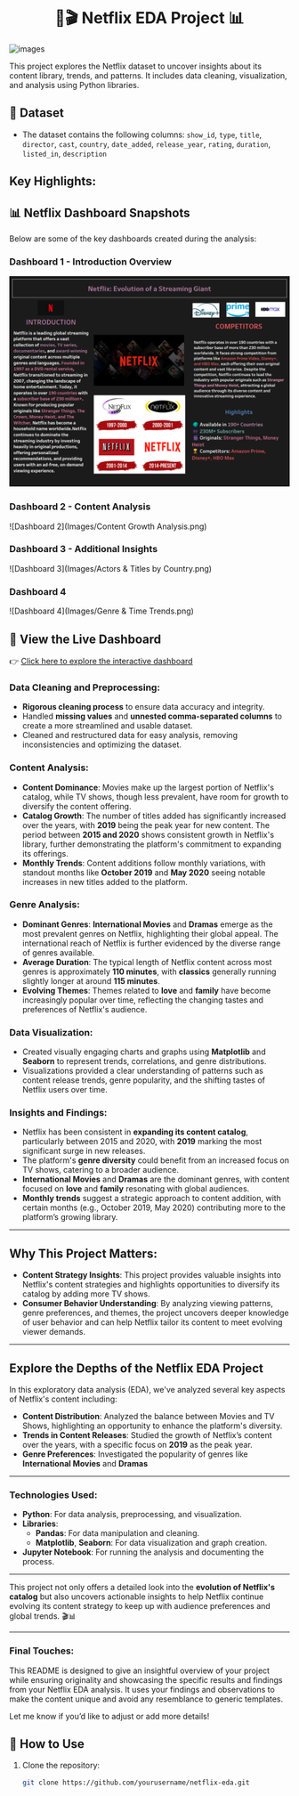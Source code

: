  #  <h1 align="center"> 🍿🎬 Netflix EDA Project 📊
<img src="https://github.com/user-attachments/assets/6c8cbd71-b618-45e4-b735-40ff5fd83b70" alt="images" width="1200" height = "500"/>

This project explores the Netflix dataset to uncover insights about its content library, trends, and patterns. It includes data cleaning, visualization, and analysis using Python libraries.

## 📂 Dataset
- The dataset contains the following columns:
`show_id`, `type`, `title`, `director`, `cast`, `country`, `date_added`, `release_year`, `rating`, `duration`, `listed_in`, `description`

## Key Highlights:
## 📊 Netflix Dashboard Snapshots

Below are some of the key dashboards created during the analysis:

### Dashboard 1 - Introduction Overview
![Dashboard 1](Images/Introduction.png)

### Dashboard 2 - Content Analysis
![Dashboard 2](Images/Content Growth Analysis.png)

### Dashboard 3 - Additional Insights
![Dashboard 3](Images/Actors & Titles by Country.png)

### Dashboard 4
![Dashboard 4](Images/Genre & Time Trends.png)

## 🔗 View the Live Dashboard
👉 [Click here to explore the interactive dashboard](https://public.tableau.com/app/profile/pranay.mody/viz/Netflix_17424130237480/NetflixStory)

### Data Cleaning and Preprocessing:
- **Rigorous cleaning process** to ensure data accuracy and integrity.
- Handled **missing values** and **unnested comma-separated columns** to create a more streamlined and usable dataset.
- Cleaned and restructured data for easy analysis, removing inconsistencies and optimizing the dataset.

### Content Analysis:
- **Content Dominance**: Movies make up the largest portion of Netflix's catalog, while TV shows, though less prevalent, have room for growth to diversify the content offering.
- **Catalog Growth**: The number of titles added has significantly increased over the years, with **2019** being the peak year for new content. The period between **2015 and 2020** shows consistent growth in Netflix's library, further demonstrating the platform's commitment to expanding its offerings.
- **Monthly Trends**: Content additions follow monthly variations, with standout months like **October 2019** and **May 2020** seeing notable increases in new titles added to the platform.
  
### Genre Analysis:
- **Dominant Genres**: **International Movies** and **Dramas** emerge as the most prevalent genres on Netflix, highlighting their global appeal. The international reach of Netflix is further evidenced by the diverse range of genres available.
- **Average Duration**: The typical length of Netflix content across most genres is approximately **110 minutes**, with **classics** generally running slightly longer at around **115 minutes**.
- **Evolving Themes**: Themes related to **love** and **family** have become increasingly popular over time, reflecting the changing tastes and preferences of Netflix's audience.

### Data Visualization:
- Created visually engaging charts and graphs using **Matplotlib** and **Seaborn** to represent trends, correlations, and genre distributions.
- Visualizations provided a clear understanding of patterns such as content release trends, genre popularity, and the shifting tastes of Netflix users over time.

### Insights and Findings:
- Netflix has been consistent in **expanding its content catalog**, particularly between 2015 and 2020, with **2019** marking the most significant surge in new releases.
- The platform's **genre diversity** could benefit from an increased focus on TV shows, catering to a broader audience.
- **International Movies** and **Dramas** are the dominant genres, with content focused on **love** and **family** resonating with global audiences.
- **Monthly trends** suggest a strategic approach to content addition, with certain months (e.g., October 2019, May 2020) contributing more to the platform’s growing library.
  
---

## Why This Project Matters:
- **Content Strategy Insights**: This project provides valuable insights into Netflix's content strategies and highlights opportunities to diversify its catalog by adding more TV shows.
- **Consumer Behavior Understanding**: By analyzing viewing patterns, genre preferences, and themes, the project uncovers deeper knowledge of user behavior and can help Netflix tailor its content to meet evolving viewer demands.

---

## Explore the Depths of the Netflix EDA Project

In this exploratory data analysis (EDA), we've analyzed several key aspects of Netflix's content including:

- **Content Distribution**: Analyzed the balance between Movies and TV Shows, highlighting an opportunity to enhance the platform's diversity.
- **Trends in Content Releases**: Studied the growth of Netflix’s content over the years, with a specific focus on **2019** as the peak year.
- **Genre Preferences**: Investigated the popularity of genres like **International Movies** and **Dramas**

---

### Technologies Used:
- **Python**: For data analysis, preprocessing, and visualization.
- **Libraries**: 
  -  **Pandas**: For data manipulation and cleaning.
  - **Matplotlib**, **Seaborn**: For data visualization and graph creation.
- **Jupyter Notebook**: For running the analysis and documenting the process.

---

This project not only offers a detailed look into the **evolution of Netflix's catalog** but also uncovers actionable insights to help Netflix continue evolving its content strategy to keep up with audience preferences and global trends. 🎬📊

---

### Final Touches:
This README is designed to give an insightful overview of your project while ensuring originality and showcasing the specific results and findings from your Netflix EDA analysis. It uses your findings and observations to make the content unique and avoid any resemblance to generic templates.

Let me know if you’d like to adjust or add more details!


## 🚀 How to Use
1. Clone the repository:
   ```bash
   git clone https://github.com/yourusername/netflix-eda.git
